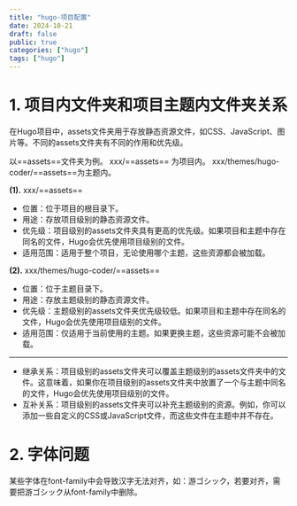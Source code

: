 ```yaml
---
title: "hugo-项目配置"
date: 2024-10-21
draft: false
public: true
categories: ["hugo"]
tags: ["hugo"]
---
```


# 1. 项目内文件夹和项目主题内文件夹关系

在Hugo项目中，assets文件夹用于存放静态资源文件，如CSS、JavaScript、图片等。不同的assets文件夹有不同的作用和优先级。

以==assets==文件夹为例。
xxx/==assets== 为项目内。
xxx/themes/hugo-coder/==assets==为主题内。

**(1).** xxx/==assets==

- 位置：位于项目的根目录下。
- 用途：存放项目级别的静态资源文件。
- 优先级：项目级别的assets文件夹具有更高的优先级。如果项目和主题中存在同名的文件，Hugo会优先使用项目级别的文件。
- 适用范围：适用于整个项目，无论使用哪个主题，这些资源都会被加载。

**(2).** xxx/themes/hugo-coder/==assets==

- 位置：位于主题目录下。
- 用途：存放主题级别的静态资源文件。
- 优先级：主题级别的assets文件夹优先级较低。如果项目和主题中存在同名的文件，Hugo会优先使用项目级别的文件。
- 适用范围：仅适用于当前使用的主题。如果更换主题，这些资源可能不会被加载。
----------------------------------------
- 继承关系：项目级别的assets文件夹可以覆盖主题级别的assets文件夹中的文件。这意味着，如果你在项目级别的assets文件夹中放置了一个与主题中同名的文件，Hugo会优先使用项目级别的文件。
- 互补关系：项目级别的assets文件夹可以补充主题级别的资源。例如，你可以添加一些自定义的CSS或JavaScript文件，而这些文件在主题中并不存在。

# 2. 字体问题

某些字体在font-family中会导致汉字无法对齐，如：游ゴシック，若要对齐，需要把游ゴシック从font-family中删除。